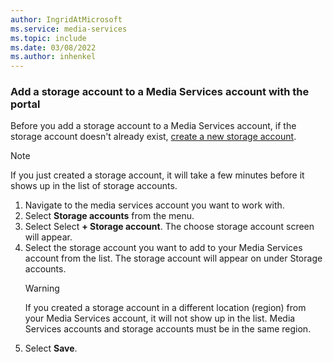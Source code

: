 ```yaml
---
author: IngridAtMicrosoft
ms.service: media-services 
ms.topic: include
ms.date: 03/08/2022
ms.author: inhenkel
---
```


### Add a storage account to a Media Services account with the portal

Before you add a storage account to a Media Services account, if the storage account doesn't already exist, [create a new storage account](../storage-create-how-to.md).

>[!NOTE]
> If you just created a storage account, it will take a few minutes before it shows up in the list of storage accounts.


1. Navigate to the media services account you want to work with.
1. Select **Storage accounts** from the menu.
1. Select Select **+ Storage account**. The choose storage account screen will appear.
1. Select the storage account you want to add to your Media Services account from the list. The storage account will appear on under Storage accounts.
    >[!WARNING]
    > If you created a storage account in a different location (region) from your Media Services account, it will not show up in the list.  Media Services accounts and storage accounts must be in the same region.
1. Select **Save**.
